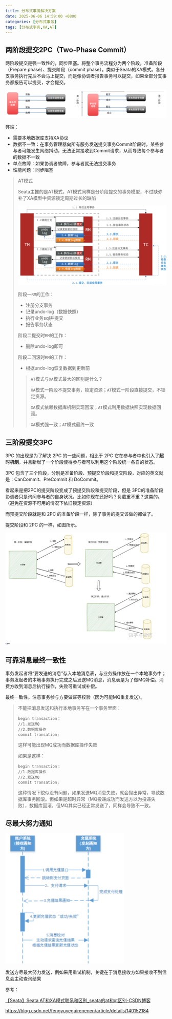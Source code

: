 ```yaml
---
title: 分布式事务解决方案
date: 2025-06-06 14:59:00 +0800
categories: [分布式事务]
tags: [分布式事务,XA,AT]
---
```






## 两阶段提交2PC（Two-Phase Commit）

两阶段提交是强一致性的，同步阻塞。将整个事务流程分为两个阶段，准备阶段（Prepare phase）、提交阶段（commit phase）。类似于Seata的XA模式。各分支事务执行完后不会马上提交，而是像协调者报告事务可以提交，如果全部分支事务都报告可以提交，才会提交。

![image-20250606090751358](assets/2025-06-06-DistributedTransactionSolution.assets/image-20250606090751358.png)

弊端：

- 需要本地数据库支持XA协议
- 数据不一致：在事务管理器向所有服务发送提交事务Commit阶段时，某些参与者可能发生网络抖动，无法正常接收到Commit请求，从而导致每个参与者的数据不一致
- 单点故障：如果协调者故障，参与者就无法提交事务
- 性能问题：同步阻塞

> AT模式
>
> Seata主推的是AT模式，AT模式同样是分阶段提交的事务模型，不过缺弥补了XA模型中资源锁定周期过长的缺陷
>
> ![image-20250606090936154](assets/2025-06-06-DistributedTransactionSolution.assets/image-20250606090936154.png)
>
> 阶段一`RM`的工作：
>
> - 注册分支事务
> - 记录undo-log（数据快照）
> - 执行业务sql并提交
> - 报告事务状态
>
> 阶段二提交时`RM`的工作：
>
> - 删除undo-log即可
>
> 阶段二回滚时`RM`的工作：
>
> - 根据undo-log恢复数据到更新前
>
> > `AT`模式与`XA`模式最大的区别是什么？
> >
> > `XA`模式一阶段不提交事务，锁定资源；`AT`模式一阶段直接提交，不锁定资源。
> >
> > `XA`模式依赖数据库机制实现回滚；`AT`模式利用数据快照实现数据回滚。
> >
> > `XA`模式强一致；`AT`模式最终一致

## 三阶段提交3PC

3PC 的出现是为了解决 2PC 的一些问题，相比于 2PC 它在参与者中也引入了**超时机制**，并且新增了一个阶段使得参与者可以利用这个阶段统一各自的状态。

3PC 包含了三个阶段，分别是准备阶段、预提交阶段和提交阶段，对应的英文就是：CanCommit、PreCommit 和 DoCommit。

看起来是把2PC的提交阶段变成了预提交阶段和提交阶段，但是 3PC的准备阶段协调者只是询问参与者的自身状况，比如你现在还好吗？负载重不重？这类的。（避免在资源不可用的情况下依旧锁定资源）

而预提交阶段就是和 2PC 的准备阶段一样，除了事务的提交该做的都做了。

提交阶段和 2PC 的一样，如图所示。

<img src="assets/2025-06-06-DistributedTransactionSolution.assets/image-20250606090535920.png" alt="image-20250606090535920" style="zoom:67%;" />

## 可靠消息最终一致性

事务发起者将“要发送的消息”存入本地消息表，与业务操作放在一个本地事务中；事务发起者的本地事务执行完成之后发送MQ消息，消息表是为了做MQ补偿。消费方收到消息后执行操作，失败可重试或补偿。

最终一致性。注意事务参与方要做幂等校验（因为可能MQ重复发送）。

> 不能把消息发送和执行本地事务写在一个事务里面：
>
> ```
> begin transaction；
> //1.发送MQ
> //2.数据库操作
> commit transation;
> ```
>
> 这样可能出现MQ成功而数据库操作失败
>
> 如果是这样：
>
> ```
> begin transaction；
> //1.数据库操作
> //2.发送MQ
> commit transation;
> ```
>
> 这种情况下貌似没有问题，如果发送MQ消息失败，就会抛出异常，导致数据库事务回滚。但如果是超时异常（MQ投递成功而发送方以为投递失败），数据库回滚，但MQ其实已经正常发送了，同样会导致不一致。



## 尽最大努力通知

<img src="assets/2025-06-06-DistributedTransactionSolution.assets/image-20250606090549278.png" alt="image-20250606090549278" style="zoom:67%;" />

发送方尽最大努力发送，例如采用重试机制，关键在于消息接收方如果接收不到信息会主动查询结果







参考：

[【Seata】Seata AT和XA模式联系和区别_seata的at和xt区别-CSDN博客](https://blog.csdn.net/m0_45406092/article/details/121421147)

https://blog.csdn.net/fengyuyeguirenenen/article/details/140152184
